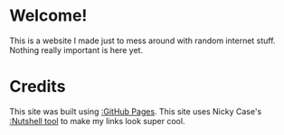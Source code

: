 <script src="https://cdn.jsdelivr.net/gh/ncase/nutshell/nutshell.js"></script>
<script>
Nutshell.setOptions({
    startOnLoad: true,
    lang: 'en',
    dontEmbedHeadings: true,
});
</script>

# Welcome!
This is a website I made just to mess around with random internet stuff. Nothing really important is here yet. 

# Credits
This site was built using [:GitHub Pages](https://pages.github.com/).
This site uses Nicky Case's [:Nutshell tool](https://ncase.me/nutshell/#WhatIsNutshell) to make my links look super cool.
